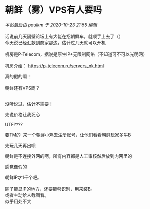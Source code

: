 # 朝鲜（雾）VPS有人要吗

<i class="pstatus"> 本帖最后由 paulkm 于 2020-10-23 21:55 编辑 </i><br />
<br />
话说前几天隔壁论坛上有大佬在招朝鲜车，就顺手上去了（）<br />
今天说已经汇款到商家那边，估计过几天就可以开机<br />
<br />
机房是P-Telecom，据说是原生IP+无限制网络（不知道可不可以光明网）<br />
<br />
机房介绍： <a href="https://p-telecom.ru/servers_nk.html" target="_blank">https://p-telecom.ru/servers_nk.html</a><br />
<img id="aimg_k5XCX" onclick="zoom(this, this.src, 0, 0, 0)" class="zoom" src="https://ae01.alicdn.com/kf/Ub6e009437f1645acb67629ef7db2f623K.png" onmouseover="img_onmouseoverfunc(this)" onload="thumbImg(this)" border="0" alt="" />

真的假的啊！<br />
<br />
朝鲜还有VPS商？<br />
<br />
<img src="static/image/smiley/default/shocked.gif" smilieid="6" border="0" alt="" /><img src="static/image/smiley/default/shocked.gif" smilieid="6" border="0" alt="" /><img src="static/image/smiley/default/shocked.gif" smilieid="6" border="0" alt="" />

没听说过，估计不需要！

先说价格让我死心

UTF????

要TM的&nbsp;&nbsp;来一个朝鲜小鸡去注册账号，让他们看看朝鲜玩家多牛B

先玩几天再出呗

朝鲜是不连接外网的啊，所有内容都是人工审核然后放到内网里的

感觉像假的

朝鲜IP才1千个吧。<br />
<br />
除了能显IP的地方，还要能够识别，用来装B。<br />
或者主动给人截图看。<br />
似乎用处不大<img src="static/image/smiley/default/lol.gif" smilieid="12" border="0" alt="" />

